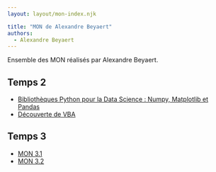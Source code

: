 ```yaml
---
layout: layout/mon-index.njk

title: "MON de Alexandre Beyaert"
authors:
  - Alexandre Beyaert
---
```


Ensemble des MON réalisés par Alexandre Beyaert.

## Temps 2
* [Bibliothèques Python pour la Data Science : Numpy, Matplotlib et Pandas](./temps-2.1)
* [Découverte de VBA](./temps-2.2)

## Temps 3
* [MON 3.1](./temps-3.1)
* [MON 3.2](./temps-3.2)
